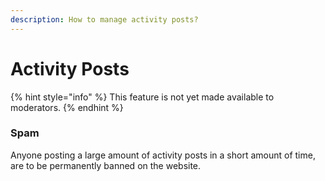 ```yaml
---
description: How to manage activity posts?
---
```


# Activity Posts

{% hint style="info" %}
This feature is not yet made available to moderators.
{% endhint %}

### Spam

Anyone posting a large amount of activity posts in a short amount of time, are to be permanently banned on the website.

